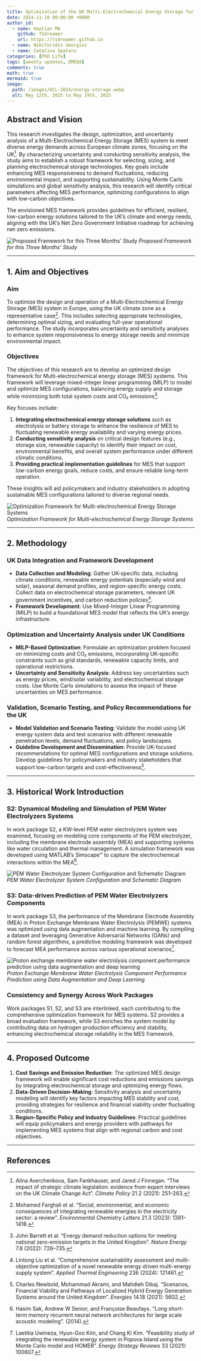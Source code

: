 ```yaml
---
title: Optimization of the UK Multi-Electrochemical Energy Storage for Resilience and Uncertainty Management in a Low-Carbon Context
date: 2024-11-10 00:00:00 +0000  
author_id:
  - name: Haotian MA
    github: TSdreamer
    url: https://tsdreamer.github.io
  - name: Nikiforidis Georgios
  - name: Catalina Spataru
categories: [PhD Life]  
tags: [weekly updates, DMEEA]  
comments: true  
math: true  
mermaid: true  
image:  
  path: /images/UCL-2024/energy-storage.webp
  alt: May 12th, 2025 to May 19th, 2025 
---
```


## Abstract and Vision
This research investigates the design, optimization, and uncertainty analysis of a Multi-Electrochemical Energy Storage (MES) system to meet diverse energy demands across European climate zones, focusing on the UK[^1]. By characterizing uncertainty and conducting sensitivity analysis, the study aims to establish a robust framework for selecting, sizing, and planning electrochemical storage technologies. Key goals include enhancing MES responsiveness to demand fluctuations, reducing environmental impact, and supporting sustainability. Using Monte Carlo simulations and global sensitivity analysis, this research will identify critical parameters affecting MES performance, optimizing configurations to align with low-carbon objectives.

The envisioned MES framework provides guidelines for efficient, resilient, low-carbon energy solutions tailored to the UK’s climate and energy needs, aligning with the UK’s Net Zero Government Initiative roadmap for achieving net-zero emissions.

![Proposed Framework for this Three Months' Study](/images/UCL-2024/ClimatePolicy-2.png)
*Proposed Framework for this Three Months' Study*

---

## 1. Aim and Objectives

### Aim
To optimize the design and operation of a Multi-Electrochemical Energy Storage (MES) system in Europe, using the UK climate zone as a representative case[^3]. This includes selecting appropriate technologies, determining optimal sizing, and evaluating full-year operational performance. The study incorporates uncertainty and sensitivity analyses to enhance system responsiveness to energy storage needs and minimize environmental impact.

### Objectives
The objectives of this research are to develop an optimized design framework for Multi-electrochemical energy storage (MES) systems. This framework will leverage mixed-integer linear programming (MILP) to model and optimize MES configurations, balancing energy supply and storage while minimizing both total system costs and CO₂ emissions[^2].  

Key focuses include:
1. **Integrating electrochemical energy storage solutions** such as electrolysis or battery storage to enhance the resilience of MES to fluctuating renewable energy availability and varying energy prices.
2. **Conducting sensitivity analysis** on critical design features (e.g., storage size, renewable capacity) to identify their impact on cost, environmental benefits, and overall system performance under different climatic conditions.
3. **Providing practical implementation guidelines** for MES that support low-carbon energy goals, reduce costs, and ensure reliable long-term operation.

These insights will aid policymakers and industry stakeholders in adopting sustainable MES configurations tailored to diverse regional needs.

![Optimization Framework for Multi-electrochemical Energy Storage Systems](/images/UCL-2024/optimization.png)
*Optimization Framework for Multi-electrochemical Energy Storage Systems*

---

## 2. Methodology

### UK Data Integration and Framework Development
- **Data Collection and Modeling**: Gather UK-specific data, including climate conditions, renewable energy potentials (especially wind and solar), seasonal demand profiles, and region-specific energy costs. Collect data on electrochemical storage parameters, relevant UK government incentives, and carbon reduction policies[^4].
- **Framework Development**: Use Mixed-Integer Linear Programming (MILP) to build a foundational MES model that reflects the UK’s energy infrastructure.

### Optimization and Uncertainty Analysis under UK Conditions
- **MILP-Based Optimization**: Formulate an optimization problem focused on minimizing costs and CO₂ emissions, incorporating UK-specific constraints such as grid standards, renewable capacity limits, and operational restrictions.
- **Uncertainty and Sensitivity Analysis**: Address key uncertainties such as energy prices, wind/solar variability, and electrochemical storage costs. Use Monte Carlo simulations to assess the impact of these uncertainties on MES performance.

### Validation, Scenario Testing, and Policy Recommendations for the UK
- **Model Validation and Scenario Testing**: Validate the model using UK energy system data and test scenarios with different renewable penetration levels, demand fluctuations, and policy landscapes.
- **Guideline Development and Dissemination**: Provide UK-focused recommendations for optimal MES configurations and storage solutions. Develop guidelines for policymakers and industry stakeholders that support low-carbon targets and cost-effectiveness[^5].

---

## 3. Historical Work Introduction
### S2: Dynamical Modeling and Simulation of PEM Water Electrolyzers Systems
In work package S2, a KW-level PEM water electrolyzers system was examined, focusing on modeling core components of the PEM electrolyzer, including the membrane electrode assembly (MEA) and supporting systems like water circulation and thermal management. A simulation framework was developed using MATLAB’s Simscape™ to capture the electrochemical interactions within the MEA[^6].

![PEM Water Electrolyzer System Configuration and Schematic Diagram](/images/UCL-2024/PEMWE%20SC%20&%20SD.png)
*PEM Water Electrolyzer System Configuration and Schematic Diagram*

### S3: Data-driven Prediction of PEM Water Electrolyzers Components
In work package S3, the performance of the Membrane Electrode Assembly (MEA) in Proton Exchange Membrane Water Electrolysis (PEMWE) systems was optimized using data augmentation and machine learning. By compiling a dataset and leveraging Generative Adversarial Networks (GANs) and random forest algorithms, a predictive modeling framework was developed to forecast MEA performance across various operational scenarios[^7].

![Proton exchange membrane water electrolysis component performance prediction using data augmentation and deep learning](/images/UCL-2024/PEMWE-System.png)
*Proton Exchange Membrane Water Electrolysis Component Performance Prediction using Data Augmentation and Deep Learning*

### Consistency and Synergy Across Work Packages
Work packages S1, S2, and S3 are interlinked, each contributing to the comprehensive optimization framework for MES systems. S2 provides a broad evaluation framework, while S3 enriches the system model by contributing data on hydrogen production efficiency and stability, enhancing electrochemical storage reliability in the MES framework.

---

## 4. Proposed Outcome

1. **Cost Savings and Emission Reduction**: The optimized MES design framework will enable significant cost reductions and emissions savings by integrating electrochemical storage and optimizing energy flows.
2. **Data-Driven Decision-Making**: Sensitivity analysis and uncertainty modeling will identify key factors impacting MES stability and cost, providing strategies for resilience and financial viability under fluctuating conditions.
3. **Region-Specific Policy and Industry Guidelines**: Practical guidelines will equip policymakers and energy providers with pathways for implementing MES systems that align with regional carbon and cost objectives.

---

## References

[^1]: Alina Averchenkova, Sam Fankhauser, and Jared J Finnegan. “The impact of strategic climate legislation: evidence from expert interviews on the UK Climate Change Act”. *Climate Policy* 21.2 (2021): 251–263.
[^2]: John Barrett et al. “Energy demand reduction options for meeting national zero-emission targets in the United Kingdom”. *Nature Energy* 7.8 (2022): 726–735.
[^3]: Mohamed Farghali et al. “Social, environmental, and economic consequences of integrating renewable energies in the electricity sector: a review”. *Environmental Chemistry Letters* 21.3 (2023): 1381–1418.
[^4]: Lintong Liu et al. “Comprehensive sustainability assessment and multi-objective optimization of a novel renewable energy driven multi-energy supply system”. *Applied Thermal Engineering* 236 (2024): 121461.
[^5]: Charles Newbold, Mohammad Akrami, and Mahdieh Dibaj. “Scenarios, Financial Viability and Pathways of Localized Hybrid Energy Generation Systems around the United Kingdom”. *Energies* 14.18 (2021): 5602.
[^6]: Hasim Sak, Andrew W Senior, and Françoise Beaufays. “Long short-term memory recurrent neural network architectures for large scale acoustic modeling”. (2014).
[^7]: Laetitia Uwineza, Hyun-Goo Kim, and Chang Ki Kim. “Feasibility study of integrating the renewable energy system in Popova Island using the Monte Carlo model and HOMER”. *Energy Strategy Reviews* 33 (2021): 100607.

